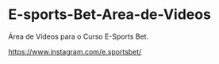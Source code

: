# E-sports-Bet-Area-de-Videos

Área de Vídeos para o Curso E-Sports Bet.

https://www.instagram.com/e.sportsbet/